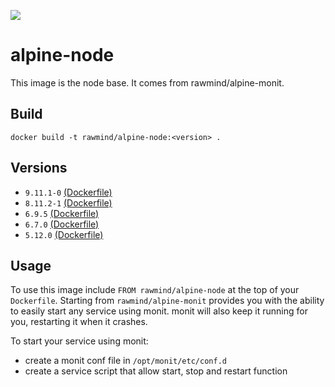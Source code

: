 [![](https://images.microbadger.com/badges/image/rawmind/alpine-node.svg)](https://microbadger.com/images/rawmind/alpine-node "Get your own image badge on microbadger.com")

alpine-node
=============

This image is the node base. It comes from rawmind/alpine-monit.

## Build

```
docker build -t rawmind/alpine-node:<version> .
```

## Versions

- `9.11.1-0` [(Dockerfile)](https://github.com/rawmind0/alpine-node/blob/9.11.1-0/Dockerfile)
- `8.11.2-1` [(Dockerfile)](https://github.com/rawmind0/alpine-node/blob/8.11.2-1/Dockerfile)
- `6.9.5` [(Dockerfile)](https://github.com/rawmind0/alpine-node/blob/6.9.5/Dockerfile)
- `6.7.0` [(Dockerfile)](https://github.com/rawmind0/alpine-node/blob/6.7.0/Dockerfile)
- `5.12.0` [(Dockerfile)](https://github.com/rawmind0/alpine-node/blob/5.12.0/Dockerfile)


## Usage

To use this image include `FROM rawmind/alpine-node` at the top of your `Dockerfile`. Starting from `rawmind/alpine-monit` provides you with the ability to easily start any service using monit. monit will also keep it running for you, restarting it when it crashes.

To start your service using monit:

- create a monit conf file in `/opt/monit/etc/conf.d`
- create a service script that allow start, stop and restart function
